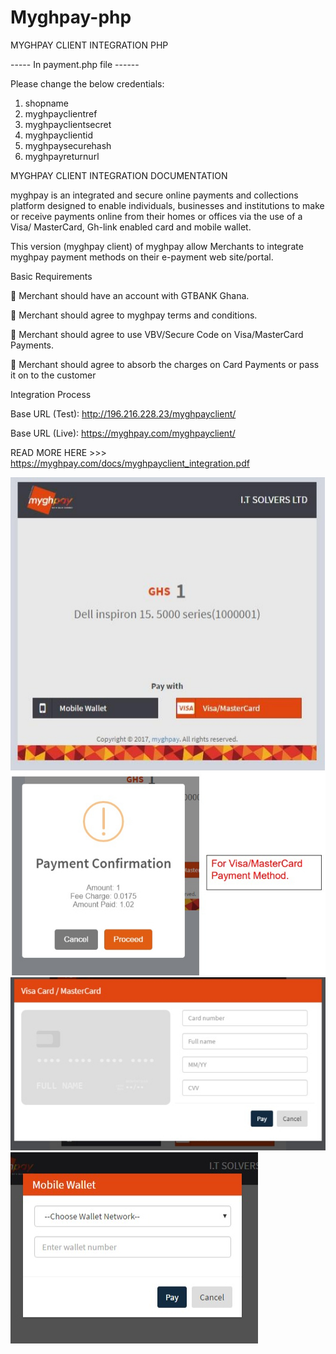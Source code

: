 # Myghpay-php
MYGHPAY CLIENT INTEGRATION PHP

----- In payment.php file ------

Please change the below credentials:

1. shopname
2. myghpayclientref
3. myghpayclientsecret
4. myghpayclientid
5. myghpaysecurehash
6. myghpayreturnurl


MYGHPAY CLIENT INTEGRATION DOCUMENTATION

myghpay is an integrated and secure online payments and collections platform
designed to enable individuals, businesses and institutions to make or receive
payments online from their homes or offices via the use of a Visa/ MasterCard, Gh-link
enabled card and mobile wallet.

This version (myghpay client) of myghpay allow Merchants to integrate myghpay
payment methods on their e-payment web site/portal.

Basic Requirements

 Merchant should have an account with GTBANK Ghana.

 Merchant should agree to myghpay terms and conditions.

 Merchant should agree to use VBV/Secure Code on Visa/MasterCard Payments.

 Merchant should agree to absorb the charges on Card Payments or pass it on to
the customer


Integration Process

Base URL (Test): http://196.216.228.23/myghpayclient/

Base URL (Live): https://myghpay.com/myghpayclient/

READ MORE HERE >>> https://myghpay.com/docs/myghpayclient_integration.pdf


<img src="https://github.com/bikash-hutait/Myghpay-php/blob/main/screenshot/1.jpg">

<img src="https://github.com/bikash-hutait/Myghpay-php/blob/main/screenshot/2.jpg">

<img src="https://github.com/bikash-hutait/Myghpay-php/blob/main/screenshot/3.jpg">

<img src="https://github.com/bikash-hutait/Myghpay-php/blob/main/screenshot/4.jpg">

